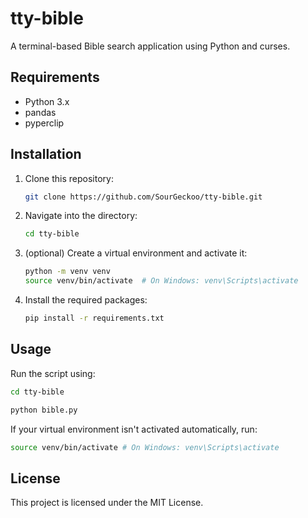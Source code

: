 # tty-bible

A terminal-based Bible search application using Python and curses.

## Requirements

- Python 3.x
- pandas
- pyperclip

## Installation

1. Clone this repository:
    ```sh
    git clone https://github.com/SourGeckoo/tty-bible.git
    ```
2. Navigate into the directory:
    ```sh
    cd tty-bible
    ```
3. (optional) Create a virtual environment and activate it:
    ```sh
    python -m venv venv
    source venv/bin/activate  # On Windows: venv\Scripts\activate
    ```
4. Install the required packages:
    ```sh
    pip install -r requirements.txt
    ```

## Usage

Run the script using:
```sh
cd tty-bible
```

```sh
python bible.py
```

If your virtual environment isn't activated automatically, run:

```sh
source venv/bin/activate # On Windows: venv\Scripts\activate
```

## License
This project is licensed under the MIT License.